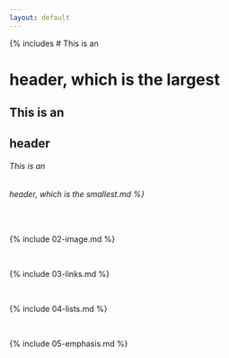 ```yaml
---
layout: default
---
```


{% includes # This is an <h1> header, which is the largest
## This is an <h2> header
###### This is an <h6> header, which is the smallest.md %}

<br>

{% include 02-image.md %}

<br>

{% include 03-links.md %}

<br>

{% include 04-lists.md %}

<br>

{% include 05-emphasis.md %}